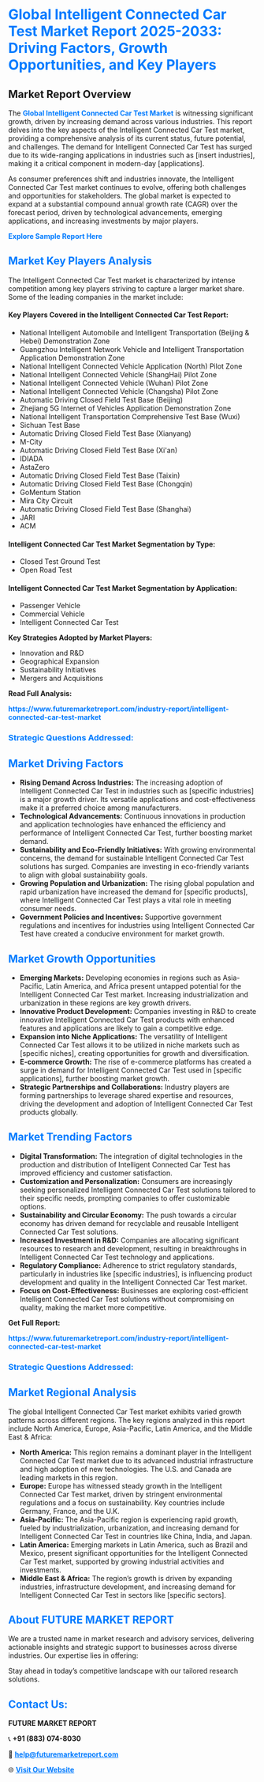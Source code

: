 <h1 style="color: #007BFF;">Global Intelligent Connected Car Test Market Report 2025-2033: Driving Factors, Growth Opportunities, and Key Players</h1>

<section id="overview">
<h2>Market Report Overview</h2>
<p>The <a href="https://www.futuremarketreport.com/industry-report/intelligent-connected-car-test-market" style="color: #007BFF; text-decoration: none;"><strong>Global Intelligent Connected Car Test Market</strong></a> is witnessing significant growth, driven by increasing demand across various industries. This report delves into the key aspects of the Intelligent Connected Car Test market, providing a comprehensive analysis of its current status, future potential, and challenges. The demand for Intelligent Connected Car Test has surged due to its wide-ranging applications in industries such as [insert industries], making it a critical component in modern-day [applications].</p>
<p>As consumer preferences shift and industries innovate, the Intelligent Connected Car Test market continues to evolve, offering both challenges and opportunities for stakeholders. The global market is expected to expand at a substantial compound annual growth rate (CAGR) over the forecast period, driven by technological advancements, emerging applications, and increasing investments by major players.</p>
</section>

<section id="overview">
<p><a href="https://www.futuremarketreport.com/request-sample/reportId=125897" style="color: #007BFF; text-decoration: none;"><strong>Explore Sample Report Here</strong></a></p>
</section>

<section id="key-players">
<h2 style="color: #007BFF;">Market Key Players Analysis</h2>
<p>The Intelligent Connected Car Test market is characterized by intense competition among key players striving to capture a larger market share. Some of the leading companies in the market include:</p>
<h4>Key Players Covered in the Intelligent Connected Car Test Report:</h4>
<ul><li>National Intelligent Automobile and Intelligent Transportation (Beijing &amp; Hebei) Demonstration Zone</li><li>Guangzhou Intelligent Network Vehicle and Intelligent Transportation Application Demonstration Zone</li><li>National Intelligent Connected Vehicle Application (North) Pilot Zone</li><li>National Intelligent Connected Vehicle (ShangHai) Pilot Zone</li><li>National Intelligent Connected Vehicle (Wuhan) Pilot Zone</li><li>National Intelligent Connected Vehicle (Changsha) Pilot Zone</li><li>Automatic Driving Closed Field Test Base (Beijing)</li><li>Zhejiang 5G Internet of Vehicles Application Demonstration Zone</li><li>National Intelligent Transportation Comprehensive Test Base (Wuxi)</li><li>Sichuan Test Base</li><li>Automatic Driving Closed Field Test Base (Xianyang)</li><li>M-City</li><li>Automatic Driving Closed Field Test Base (Xi&#039;an)</li><li>IDIADA</li><li>AstaZero</li><li>Automatic Driving Closed Field Test Base (Taixin)</li><li>Automatic Driving Closed Field Test Base (Chongqin)</li><li>GoMentum Station</li><li>Mira City Circuit</li><li>Automatic Driving Closed Field Test Base (Shanghai)</li><li>JARI</li><li>ACM</li></ul>
<h4>Intelligent Connected Car Test Market Segmentation by Type:</h4>
<ul><li>Closed Test Ground Test</li><li>Open Road Test</li></ul>

<h4>Intelligent Connected Car Test Market Segmentation by Application:</h4>
<ul><li>Passenger Vehicle</li><li>Commercial Vehicle</li><li>Intelligent Connected Car Test</li></ul>
<p><strong>Key Strategies Adopted by Market Players:</strong></p>
<ul>
<li>Innovation and R&D</li>
<li>Geographical Expansion</li>
<li>Sustainability Initiatives</li>
<li>Mergers and Acquisitions</li>
</ul>
</section>

<section>
<p><strong>Read Full Analysis: </strong></p><a href="https://www.futuremarketreport.com/industry-report/intelligent-connected-car-test-market" style="color: #007BFF; text-decoration: none;"><strong>https://www.futuremarketreport.com/industry-report/intelligent-connected-car-test-market</strong></a>
<h3 style="color: #007BFF;">Strategic Questions Addressed:</h3>
</section>

<section id="driving-factors">
<h2 style="color: #007BFF;">Market Driving Factors</h2>
<ul>
<li><strong>Rising Demand Across Industries:</strong> The increasing adoption of Intelligent Connected Car Test in industries such as [specific industries] is a major growth driver. Its versatile applications and cost-effectiveness make it a preferred choice among manufacturers.</li>
<li><strong>Technological Advancements:</strong> Continuous innovations in production and application technologies have enhanced the efficiency and performance of Intelligent Connected Car Test, further boosting market demand.</li>
<li><strong>Sustainability and Eco-Friendly Initiatives:</strong> With growing environmental concerns, the demand for sustainable Intelligent Connected Car Test solutions has surged. Companies are investing in eco-friendly variants to align with global sustainability goals.</li>
<li><strong>Growing Population and Urbanization:</strong> The rising global population and rapid urbanization have increased the demand for [specific products], where Intelligent Connected Car Test plays a vital role in meeting consumer needs.</li>
<li><strong>Government Policies and Incentives:</strong> Supportive government regulations and incentives for industries using Intelligent Connected Car Test have created a conducive environment for market growth.</li>
</ul>
</section>

<section id="growth-opportunities">
<h2 style="color: #007BFF;">Market Growth Opportunities</h2>
<ul>
<li><strong>Emerging Markets:</strong> Developing economies in regions such as Asia-Pacific, Latin America, and Africa present untapped potential for the Intelligent Connected Car Test market. Increasing industrialization and urbanization in these regions are key growth drivers.</li>
<li><strong>Innovative Product Development:</strong> Companies investing in R&D to create innovative Intelligent Connected Car Test products with enhanced features and applications are likely to gain a competitive edge.</li>
<li><strong>Expansion into Niche Applications:</strong> The versatility of Intelligent Connected Car Test allows it to be utilized in niche markets such as [specific niches], creating opportunities for growth and diversification.</li>
<li><strong>E-commerce Growth:</strong> The rise of e-commerce platforms has created a surge in demand for Intelligent Connected Car Test used in [specific applications], further boosting market growth.</li>
<li><strong>Strategic Partnerships and Collaborations:</strong> Industry players are forming partnerships to leverage shared expertise and resources, driving the development and adoption of Intelligent Connected Car Test products globally.</li>
</ul>
</section>

<section id="trending-factors">
<h2 style="color: #007BFF;">Market Trending Factors</h2>
<ul>
<li><strong>Digital Transformation:</strong> The integration of digital technologies in the production and distribution of Intelligent Connected Car Test has improved efficiency and customer satisfaction.</li>
<li><strong>Customization and Personalization:</strong> Consumers are increasingly seeking personalized Intelligent Connected Car Test solutions tailored to their specific needs, prompting companies to offer customizable options.</li>
<li><strong>Sustainability and Circular Economy:</strong> The push towards a circular economy has driven demand for recyclable and reusable Intelligent Connected Car Test solutions.</li>
<li><strong>Increased Investment in R&D:</strong> Companies are allocating significant resources to research and development, resulting in breakthroughs in Intelligent Connected Car Test technology and applications.</li>
<li><strong>Regulatory Compliance:</strong> Adherence to strict regulatory standards, particularly in industries like [specific industries], is influencing product development and quality in the Intelligent Connected Car Test market.</li>
<li><strong>Focus on Cost-Effectiveness:</strong> Businesses are exploring cost-efficient Intelligent Connected Car Test solutions without compromising on quality, making the market more competitive.</li>
</ul>
</section>

<section>
<p><strong>Get Full Report: </strong></p><a href="https://www.futuremarketreport.com/industry-report/intelligent-connected-car-test-market" style="color: #007BFF; text-decoration: none;"><strong>https://www.futuremarketreport.com/industry-report/intelligent-connected-car-test-market</strong></a>
<h3 style="color: #007BFF;">Strategic Questions Addressed:</h3>
</section>


<section id="regional-analysis">
<h2 style="color: #007BFF;">Market Regional Analysis</h2>
<p>The global Intelligent Connected Car Test market exhibits varied growth patterns across different regions. The key regions analyzed in this report include North America, Europe, Asia-Pacific, Latin America, and the Middle East & Africa:</p>
<ul>
<li><strong>North America:</strong> This region remains a dominant player in the Intelligent Connected Car Test market due to its advanced industrial infrastructure and high adoption of new technologies. The U.S. and Canada are leading markets in this region.</li>
<li><strong>Europe:</strong> Europe has witnessed steady growth in the Intelligent Connected Car Test market, driven by stringent environmental regulations and a focus on sustainability. Key countries include Germany, France, and the U.K.</li>
<li><strong>Asia-Pacific:</strong> The Asia-Pacific region is experiencing rapid growth, fueled by industrialization, urbanization, and increasing demand for Intelligent Connected Car Test in countries like China, India, and Japan.</li>
<li><strong>Latin America:</strong> Emerging markets in Latin America, such as Brazil and Mexico, present significant opportunities for the Intelligent Connected Car Test market, supported by growing industrial activities and investments.</li>
<li><strong>Middle East & Africa:</strong> The region’s growth is driven by expanding industries, infrastructure development, and increasing demand for Intelligent Connected Car Test in sectors like [specific sectors].</li>
</ul>
</section>

<footer>
<h2 style="color: #007BFF;">About FUTURE MARKET REPORT</h2>
<p>We are a trusted name in market research and advisory services, delivering actionable insights and strategic support to businesses across diverse industries. Our expertise lies in offering:</p>

<p>Stay ahead in today’s competitive landscape with our tailored research solutions.</p>

<h2 style="color: #007BFF;">Contact Us:</h2>
<p><strong>FUTURE MARKET REPORT</strong></p>
<p>📞 <strong>+91 (883) 074-8030</strong></p>
<p>📧 <strong><a href="mailto:help@futuremarketreport.com" style="color: #007BFF;">help@futuremarketreport.com</a></strong></p>
<p>🌐 <strong><a href="https://www.futuremarketreport.com/" style="color: #007BFF;">Visit Our Website</a></strong></p>
</footer>